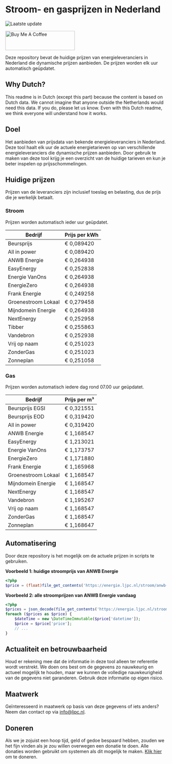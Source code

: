 # Stroom- en gasprijzen in Nederland

![Laatste update](https://img.shields.io/badge/laatste%20update-2025--06--29%2001%3A00%20CET-brightgreen)

<a href="https://www.buymeacoffee.com/Lars-" target="_blank"><img src="https://cdn.buymeacoffee.com/buttons/v2/default-orange.png" alt="Buy Me A Coffee" height="60" style="height: 60px !important;width: 217px !important;" ></a>

Deze repository bevat de huidige prijzen van energieleveranciers in Nederland die dynamische prijzen aanbieden. De prijzen worden elk uur automatisch geüpdatet.

## Why Dutch?

This readme is in Dutch (except this part) because the content is based on Dutch data. We cannot imagine that anyone outside the Netherlands would need this data. If you do, please let us know. Even with this Dutch readme, we think
everyone will understand how it works.

## Doel

Het aanbieden van prijsdata van bekende energieleveranciers in Nederland. Deze tool haalt elk uur de actuele energietarieven op van verschillende energieleveranciers die dynamische prijzen aanbieden. Door gebruik te maken van deze tool
krijg je een overzicht van de huidige tarieven en kun je beter inspelen op prijsschommelingen.

## Huidige prijzen

Prijzen van de leveranciers zijn inclusief toeslag en belasting, dus de prijs die je werkelijk betaalt.

### Stroom

Prijzen worden automatisch ieder uur geüpdatet.

 Bedrijf | Prijs per kWh 
---------|---------------
Beursprijs | € 0,089420
All in power | € 0,089420
ANWB Energie | € 0,264938
EasyEnergy | € 0,252838
Energie VanOns | € 0,264938
EnergieZero | € 0,264938
Frank Energie | € 0,249258
Groenestroom Lokaal | € 0,279458
Mijndomein Energie | € 0,264938
NextEnergy | € 0,252958
Tibber | € 0,255863
Vandebron | € 0,252938
Vrij op naam | € 0,251023
ZonderGas | € 0,251023
Zonneplan | € 0,251058


### Gas

Prijzen worden automatisch iedere dag rond 07.00 uur geüpdatet.

 Bedrijf | Prijs per m³ 
---------|--------------
Beursprijs EGSI | € 0,321551
Beursprijs EOD | € 0,319420
All in power | € 0,319420
ANWB Energie | € 1,168547
EasyEnergy | € 1,213021
Energie VanOns | € 1,173757
EnergieZero | € 1,171880
Frank Energie | € 1,165968
Groenestroom Lokaal | € 1,168547
Mijndomein Energie | € 1,168547
NextEnergy | € 1,168547
Vandebron | € 1,195267
Vrij op naam | € 1,168547
ZonderGas | € 1,168547
Zonneplan | € 1,168647


## Automatisering

Door deze repository is het mogelijk om de actuele prijzen in scripts te gebruiken.

**Voorbeeld 1: huidige stroomprijs van ANWB Energie**

```php
<?php
$price = (float)file_get_contents('https://energie.ljpc.nl/stroom/anwb-energie-nu.txt');

```

**Voorbeeld 2: alle stroomprijzen van ANWB Energie vandaag**

```php
<?php
$prices = json_decode(file_get_contents('https://energie.ljpc.nl/stroom/all-in-power-vandaag.json'),true);
foreach ($prices as $price) {
    $dateTime = new \DateTimeImmutable($price['datetime']);
    $price = $price['price'];
    // ...
}
```

## Actualiteit en betrouwbaarheid

Houd er rekening mee dat de informatie in deze tool alleen ter referentie wordt verstrekt. We doen ons best om de gegevens zo nauwkeurig en actueel mogelijk te houden, maar we kunnen de volledige nauwkeurigheid van de gegevens niet
garanderen. Gebruik deze informatie op eigen risico.

## Maatwerk

Geïnteresseerd in maatwerk op basis van deze gegevens of iets anders? Neem dan contact op
via [info@ljpc.nl](mailto:info@ljpc.nl?subject=Energie%20prijzen).

## Doneren

Als we je zojuist een hoop tijd, geld of gedoe bespaard hebben, zouden we het fijn vinden als je zou willen overwegen een
donatie te doen. Alle donaties worden gebruikt om systemen als dit mogelijk te
maken. [Klik hier](https://www.buymeacoffee.com/Lars-) om te doneren.

